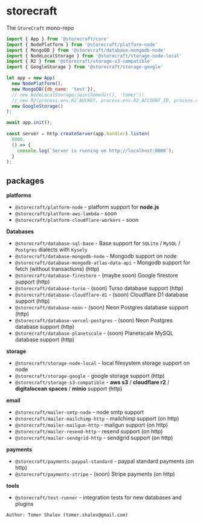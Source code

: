 # storecraft

The `StoreCraft` mono-repo

```js
import { App } from '@storecraft/core'
import { NodePlatform } from '@storecraft/platform-node'
import { MongoDB } from '@storecraft/database-mongodb-node'
import { NodeLocalStorage } from '@storecraft/storage-node-local'
import { R2 } from '@storecraft/storage-s3-compatible'
import { GoogleStorage } from '@storecraft/storage-google'

let app = new App(
  new NodePlatform(),
  new MongoDB({db_name: 'test'}),
  // new NodeLocalStorage(join(homedir(), 'tomer'))
  // new R2(process.env.R2_BUCKET, process.env.R2_ACCOUNT_ID, process.env.R2_ACCESS_KEY_ID, process.env.R2_SECRET_ACCESS_KEY )
  new GoogleStorage()
);

await app.init();
 
const server = http.createServer(app.handler).listen(
  8000,
  () => {
    console.log(`Server is running on http://localhost:8000`);
  }
);

```

## packages
**platforms**
- `@storecraft/platform-node` - platform support for **node.js**
- `@storecraft/platform-aws-lambda` - soon
- `@storecraft/platform-cloudflare-workers` - soon

**Databases**
- `@storecraft/database-sql-base` - Base support for `SQLite` / `MySQL` / `Postgres` dialects with `Kysely`
- `@storecraft/database-mongodb-node` - Mongodb support on node
- `@storecraft/database-mongodb-atlas-data-api` - Mongodb support for fetch (without transactions) (http)
- `@storecraft/database-firestore` - (maybe soon) Google firestore support (http)
- `@storecraft/database-turso` - (soon) Turso database support (http)
- `@storecraft/database-cloudflare-d1` - (soon) Cloudflare D1 database support (http)
- `@storecraft/database-neon` - (soon) Neon Postgres database support (http)
- `@storecraft/database-vercel-postgres` - (soon) Neon Postgres database support (http)
- `@storecraft/database-planetscale` - (soon) Planetscale MySQL database support (http)

**storage**
- `@storecraft/storage-node-local` - local filesystem storage support on node
- `@storecraft/storage-google` - google storage support (http)
- `@storecraft/storage-s3-compatible` - **aws s3** / **cloudflare r2** / **digitalocean spaces** / **minio** support (http)

**email**
- `@storecraft/mailer-smtp-node` - node smtp support
- `@storecraft/mailer-mailchimp-http` - mailchimp support (on http)
- `@storecraft/mailer-mailgun-http` - mailgun support (on http)
- `@storecraft/mailer-resend-http` - resend support (on http)
- `@storecraft/mailer-sendgrid-http` - sendgrid support (on http)

**payments**
- `@storecraft/payments-paypal-standard` - paypal standard payments (on http)
- `@storecraft/payments-stripe` - (soon) Stripe payments (on http)

**tools**
- `@storecraft/test-runner` - integration tests for new databases and plugins

```text
Author: Tomer Shalev (tomer.shalev@gmail.com)
```
